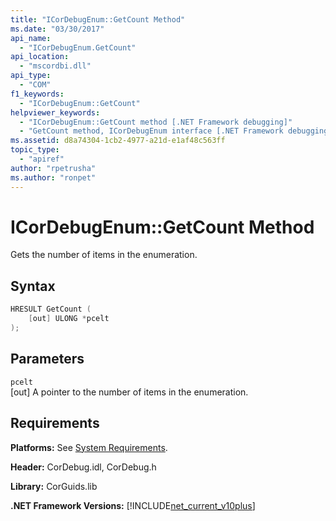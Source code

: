 ```yaml
---
title: "ICorDebugEnum::GetCount Method"
ms.date: "03/30/2017"
api_name: 
  - "ICorDebugEnum.GetCount"
api_location: 
  - "mscordbi.dll"
api_type: 
  - "COM"
f1_keywords: 
  - "ICorDebugEnum::GetCount"
helpviewer_keywords: 
  - "ICorDebugEnum::GetCount method [.NET Framework debugging]"
  - "GetCount method, ICorDebugEnum interface [.NET Framework debugging]"
ms.assetid: d8a74304-1cb2-4977-a21d-e1af48c563ff
topic_type: 
  - "apiref"
author: "rpetrusha"
ms.author: "ronpet"
---
```

# ICorDebugEnum::GetCount Method
Gets the number of items in the enumeration.  
  
## Syntax  
  
```cpp  
HRESULT GetCount (  
    [out] ULONG *pcelt  
);  
```  
  
## Parameters  
 `pcelt`  
 [out] A pointer to the number of items in the enumeration.  
  
## Requirements  
 **Platforms:** See [System Requirements](../../../../docs/framework/get-started/system-requirements.md).  
  
 **Header:** CorDebug.idl, CorDebug.h  
  
 **Library:** CorGuids.lib  
  
 **.NET Framework Versions:** [!INCLUDE[net_current_v10plus](../../../../includes/net-current-v10plus-md.md)]
